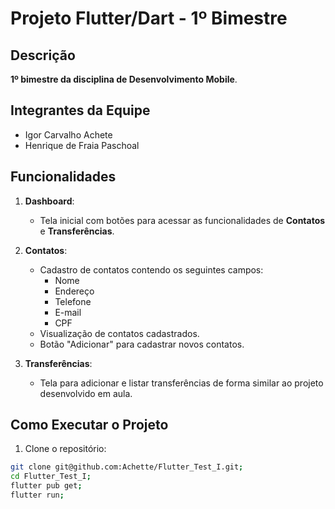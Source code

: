 # Projeto Flutter/Dart - 1º Bimestre

## Descrição
**1º bimestre da disciplina de Desenvolvimento Mobile**.  

## Integrantes da Equipe
- Igor Carvalho Achete
- Henrique de Fraia Paschoal

## Funcionalidades
1. **Dashboard**:
   - Tela inicial com botões para acessar as funcionalidades de **Contatos** e **Transferências**.
   
2. **Contatos**:
   - Cadastro de contatos contendo os seguintes campos:
     - Nome
     - Endereço
     - Telefone
     - E-mail
     - CPF
   - Visualização de contatos cadastrados.
   - Botão "Adicionar" para cadastrar novos contatos.

3. **Transferências**:
   - Tela para adicionar e listar transferências de forma similar ao projeto desenvolvido em aula.

## Como Executar o Projeto
1. Clone o repositório:
```bash
git clone git@github.com:Achette/Flutter_Test_I.git;
cd Flutter_Test_I;
flutter pub get;
flutter run;
```